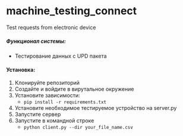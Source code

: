 # machine_testing_connect
Test requests from electronic device

##### Функционал системы:
- Тестирование данных с UPD пакета

#### Установка:
1. Клонируйте репозиторий
2. Создайте и войдите в вирутальное окружение
3. Установите зависимости:
    - `pip install -r requirements.txt`
4. Установите необходимое тестируемое устройство на server.py
5. Запустите сервер
6. Запустите в командной строке 
   - `python client.py --dir your_file_name.csv`